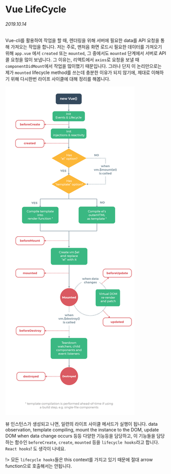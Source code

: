 # Vue LifeCycle
###### 2019.10.14

Vue-cli를 활용하여 작업을 할 때, 렌더링을 위해 서버에 필요한 data를 API 요청을 통해 가져오는 작업을 합니다. 저는 주로, 맨처음 화면 로드시 필요한 데이터를 가져오기 위해 `app.vue` 에서 `created` 또는 `mounted`, 그 중에서도 `mounted` 단계에서 서버로 API 콜 요청을 많이 보냅니다. 그 이유는, 리액트에서 `axios`로 요청을 보낼 때 `componentDidMount`에서 작업을 많이했기 때문입니다. 그러나 단지 이 논리만으로는 제가 `mounted` lifecycle method를 쓰는데 충분한 이유가 되지 않기에, 제대로 이해하기 위해 다시한번 라이프 사이클에 대해 정리를 해봅니다.

![라이프사이클](./_assets/lifecycle.png)

뷰 인스턴스가 생성되고 나면, 일련의 라이프 사이클 메서드가 실행이 됩니다. data observation, template compiling, mount the instance to the DOM, update DOM when data change occurs 등등 다양한 기능등을 담당하고, 이 기능들을 담당하는 함수인 `beforeCreate`, `create`, `mounted` 등을 `lifecycle hooks`라고 합니다. `React hooks`! 도 생각이 나네요.

!> 모든 `lifecycle hooks`들은 this context를 가지고 있기 때문에 절대 arrow function으로 호출해서는 안됩니다.
